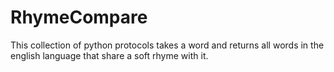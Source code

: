 # RhymeCompare
This collection of python protocols takes a word and returns all words in the english language that share a soft rhyme with it.
